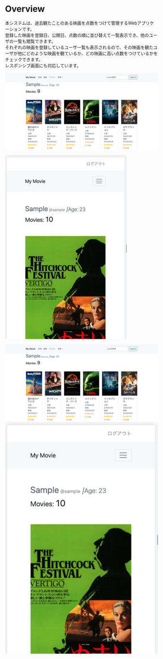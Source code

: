 # Overview
本システムは、過去観たことのある映画を点数をつけて管理するWebアプリケーションです。  
登録した映画を登録日、公開日、点数の順に並び替えて一覧表示でき、他のユーザの一覧も閲覧できます。  
それぞれの映画を登録しているユーザ一覧も表示されるので、その映画を観たユーザが他にどのような映画を観ているか、どの映画に高い点数をつけているかをチェックできます。  
レスポンシブ画面にも対応しています。  

![映画リスト画像](./img/readme_movie_list.png)  

![映画リスト(レスポンシブ)画像](./img/readme_movie_%20Responsive.png)

<img src="./img/readme_movie_list.png" width="1000">

<img src="./img/readme_movie_%20Responsive.png" width="700">